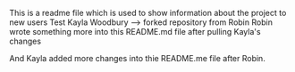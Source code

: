 This is a readme file which is used to show information about the project to new users
Test
Kayla Woodbury --> forked repository from Robin
Robin wrote something more into this README.md file after pulling Kayla's changes 

And Kayla added more changes into thie README.me file after Robin.